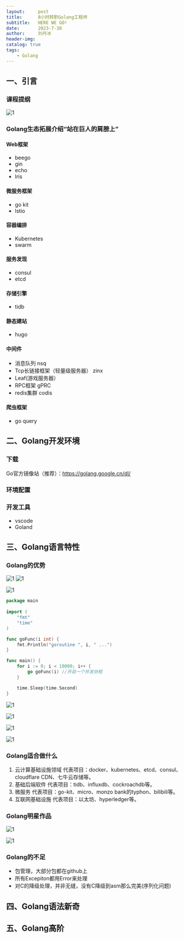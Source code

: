 ```yaml
---
layout:     post
title:      8小时转职Golang工程师
subtitle:   HERE WE GO!
date:       2023-7-30
author:     刘丹冰
header-img: 
catalog: true
tags:
    - Golang
---
```


## 一、引言
### 课程提纲
![1]({{site.baseurl}}/img-post/go-1.png)
### Golang生态拓展介绍“站在巨人的肩膀上”
#### Web框架
- beego
- gin
- echo
- lris
#### 微服务框架
- go kit
- lstio
#### 容器编排
- Kubernetes
- swarm
#### 服务发现
- consul
- etcd
#### 存储引擎
- tidb
#### 静态建站
- hugo
#### 中间件
- 消息队列 nsq
- Tcp长链接框架（轻量级服务器） zinx
- Leaf(游戏服务器）
- RPC框架 gPRC
- redis集群 codis
#### 爬虫框架
- go query
## 二、Golang开发环境
### 下载
Go官方镜像站（推荐）：https://golang.google.cn/dl/
### 环境配置

### 开发工具
- vscode
- Goland
## 三、Golang语言特性
### Golang的优势
![1]({{site.baseurl}}/img-post/g-2.png)
![1]({{site.baseurl}}/img-post/g-3.png)


![1]({{site.baseurl}}/img-post/g-4.png)

~~~go
package main
  
import (
    "fmt"
    "time"
)

func goFunc(i int) {
    fmt.Println("goroutine ", i, " ...")
}

func main() {
    for i := 0; i < 10000; i++ {
        go goFunc(i) //开启一个并发协程
    }

    time.Sleep(time.Second)
}
~~~

![1]({{site.baseurl}}/img-post/g-5.png)

![1]({{site.baseurl}}/img-post/g-6.png)

![1]({{site.baseurl}}/img-post/g-7.png)

![1]({{site.baseurl}}/img-post/g-8.png)

### Golang适合做什么
1. 云计算基础设施领域
代表项目：docker、kubernetes、etcd、consul、cloudflare CDN、七牛云存储等。
2. 基础后端软件
代表项目：tidb、influxdb、cockroachdb等。
3. 微服务
代表项目：go-kit、micro、monzo bank的typhon、bilibili等。
4. 互联网基础设施
代表项目：以太坊、hyperledger等。
### Golang明星作品
![1]({{site.baseurl}}/img-post/g-9.png)

![1]({{site.baseurl}}/img-post/g-10.png)

### Golang的不足
- 包管理，大部分包都在github上
- 所有Excepiton都用Error来处理
- 对C的降级处理，并非无缝，没有C降级到asm那么完美(序列化问题)
## 四、Golang语法新奇

## 五、Golang高阶
